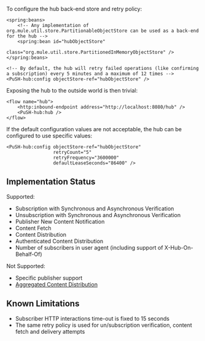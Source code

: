 To configure the hub back-end store and retry policy:

    <spring:beans>
        <!-- Any implementation of org.mule.util.store.PartitionableObjectStore can be used as a back-end for the hub -->
        <spring:bean id="hubObjectStore"
                     class="org.mule.util.store.PartitionedInMemoryObjectStore" />
    </spring:beans>

    <!-- By default, the hub will retry failed operations (like confirming a subscription) every 5 minutes and a maximum of 12 times -->
    <PuSH-hub:config objectStore-ref="hubObjectStore" />

Exposing the hub to the outside world is then trivial:

    <flow name="hub">
        <http:inbound-endpoint address="http://localhost:8080/hub" />
        <PuSH-hub:hub />
    </flow>

If the default configuration values are not acceptable, the hub can be configured to use specific values:

    <PuSH-hub:config objectStore-ref="hubObjectStore"
                     retryCount="5"
                     retryFrequency="3600000"
                     defaultLeaseSeconds="86400" />  


Implementation Status
---------------------

Supported:

- Subscription with Synchronous and Asynchronous Verification
- Unsubscription with Synchronous and Asynchronous Verification
- Publisher New Content Notification
- Content Fetch
- Content Distribution
- Authenticated Content Distribution
- Number of subscribers in user agent (including support of X-Hub-On-Behalf-Of)


Not Supported:

- Specific publisher support
- [Aggregated Content Distribution](http://pubsubhubbub.googlecode.com/svn/trunk/pubsubhubbub-core-0.3.html#aggregatedistribution)

    
Known Limitations
-----------------

- Subscriber HTTP interactions time-out is fixed to 15 seconds
- The same retry policy is used for un/subscription verification, content fetch and delivery attempts
